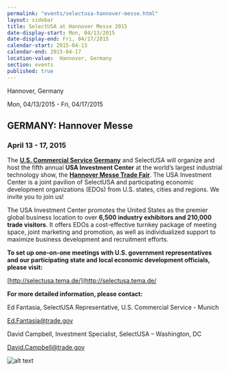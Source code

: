 ```yaml
---
permalink: "events/selectusa-hannover-messe.html"
layout: sidebar
title: SelectUSA at Hannover Messe 2015
date-display-start: Mon, 04/13/2015
date-display-end: Fri, 04/17/2015
calendar-start: 2015-04-13
calendar-end: 2015-04-17
location-value:  Hannover, Germany
section: events
published: true
---
```

Hannover, Germany

Mon, 04/13/2015 - Fri, 04/17/2015

## GERMANY: Hannover Messe

### April 13 - 17, 2015

The **[U.S. Commercial Service Germany](http://export.gov/germany/)**&nbsp;and SelectUSA will organize and host the fifth annual **USA Investment Center** at the world’s largest industrial technology show, the **[Hannover Messe Trade Fair](http://www.hannovermesse.de/home)**. The USA Investment Center is a joint pavilion of SelectUSA and participating economic development organizations (EDOs) from U.S. states, cities and regions. We invite you to join us!

The USA Investment Center promotes the United States as the premier global business location to over **6,500 industry exhibitors and 210,000 trade visitors**. It offers EDOs a cost-effective turnkey package of meeting space, joint marketing and promotion, as well as individualized support to maximize business development and recruitment efforts. &nbsp;

**To set up one-on-one meetings with U.S. government representatives and our participating state and local economic development officials, please visit:**

[http://selectusa.tema.de/](http://selectusa.tema.de/

**For more detailed information, please contact:**

Ed Fantasia, SelectUSA Representative, U.S. Commercial Service - Munich

[Ed.Fantasia@trade.gov](mailto:Ed.Fantasia@trade.gov)

David Campbell, Investment Specialist, SelectUSA – Washington, DC

[David.Campbell@trade.gov](mailto:David.Campbell@trade.gov)

![alt text](https://pbs.twimg.com/media/CCLt72qVIAAPw3Q.png:large "SelectUSA Investment Center at Hannover Messe 2015")

